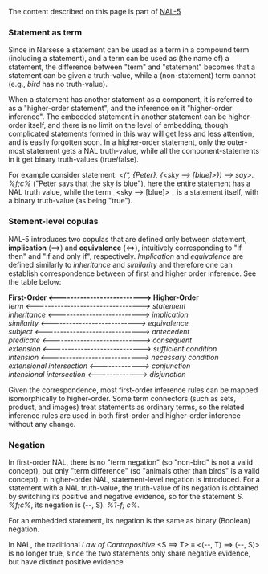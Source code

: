 The content described on this page is part of [NAL-5](https://github.com/opennars/opennars/wiki/Non-Axiomatic-Logic-(NAL),-the-logic-behind-OpenNARS)

### Statement as term

Since in Narsese a statement can be used as a term in a compound term (including a statement), and a term can be used as (the name of) a statement, the difference between "term" and "statement" becomes that a statement can be given a truth-value, while a (non-statement) term cannot (e.g., _bird_ has no truth-value).

When a statement has another statement as a component, it is referred to as a "higher-order statement", and the inference on it "higher-order inference". The embedded statement in another statement can be higher-order itself, and there is no limit on the level of embedding, though complicated statements formed in this way will get less and less attention, and is easily forgotten soon. In a higher-order statement, only the outer-most statement gets a NAL truth-value, while all the component-statements in it get binary truth-values (true/false).

For example consider statement: _<(*, {Peter}, {<sky --> [blue]>}) --> say>. %f;c%_ ("Peter says that the sky is blue"), here the entire statement has a NAL truth value, while the term  _<sky --> [blue]> _ is a statement itself, with a binary truth-value (as being "true").

### Stement-level copulas

NAL-5 introduces two copulas that are defined only between statement, **implication** (==>) and **equivalence** (<=>), intuitively corresponding to "if then" and "if and only if", respectively. _Implication_ and _equivalence_ are defined similarly to _inheritance_ and _similarity_ and therefore one can establish correspondence between of first and higher order inference. See the table below:

**First-Order <--------------------------> Higher-Order** <br/>
_term <---------------------------------> statement_<br/>
_inheritance <--------------------------> implication_<br/>
_similarity <---------------------------> equivalence_<br/>
_subject <------------------------------> antecedent_<br/>
_predicate <----------------------------> consequent_<br/>
_extension <----------------------------> sufficient condition_<br/>
_intension <----------------------------> necessary condition_<br/>
_extensional intersection <-------------> conjunction_<br/> 
_intensional intersection <-------------> disjunction_<br/>

Given the correspondence, most first-order inference rules can be mapped isomorphically to higher-order. Some term connectors (such as sets, product, and images) treat statements as ordinary terms, so the related inference rules are used in both first-order and higher-order inference without any change.

### Negation

In first-order NAL, there is no "term negation" (so "non-bird" is not a valid concept), but only "term difference" (so "animals other than birds" is a valid concept). In higher-order NAL, statement-level negation is introduced. For a statement with a NAL truth-value, the truth-value of its negation is obtained by switching its positive and negative evidence, so for the statement _S. %f;c%_, its negation is (--, S). _%1-f; c%_.

For an embedded statement, its negation is the same as binary (Boolean) negation.

In NAL, the traditional _Law of Contrapositive_ <S ==> T> ≡ <(--, T) ==> (--, S)> is no longer true, since the two statements only share negative evidence, but have distinct positive evidence.

